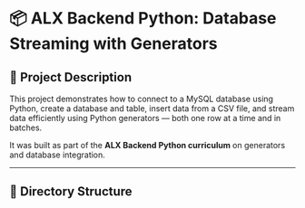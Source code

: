 # 📦 ALX Backend Python: Database Streaming with Generators

## 📖 Project Description

This project demonstrates how to connect to a MySQL database using Python, create a database and table, insert data from a CSV file, and stream data efficiently using Python generators — both one row at a time and in batches.

It was built as part of the **ALX Backend Python curriculum** on generators and database integration.

---

## 📂 Directory Structure

